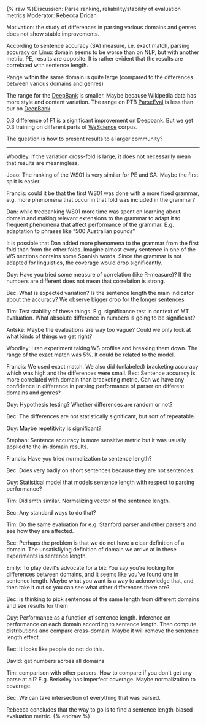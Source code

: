 {% raw %}Discussion: Parse ranking, reliability/stability of evaluation metrics
Moderator: Rebecca Dridan

Motivation: the study of differences in parsing various domains and
genres does not show stable improvements.

According to sentence accuracy (SA) measure, i.e. exact match, parsing
accuracy on Linux domain seems to be worse than on NLP, but with another
metric, PE, results are opposite. It is rather evident that the results
are correlated with sentence length.

Range within the same domain is quite large (compared to the differences
between various domains and genres)

The range for the [DeepBank](https://blog.inductorsoftware.com/docsproto/garage/DeepBank) is smaller. Maybe because
Wikipedia data has more style and content variation. The range on PTB
[ParseEval](/ParseEval) is less than our on [DeepBank](https://blog.inductorsoftware.com/docsproto/garage/DeepBank)

0.3 difference of F1 is a significant improvement on Deepbank. But we
get 0.3 training on different parts of [WeScience](https://blog.inductorsoftware.com/docsproto/garage/WeScience) corpus.

The question is how to present results to a larger community?

* * *

Woodley: if the variation cross-fold is large, it does not necessarily
mean that results are meaningless.

Joao: The ranking of the WS01 is very similar for PE and SA. Maybe the
first split is easier.

Francis: could it be that the first WS01 was done with a more fixed
grammar, e.g. more phenomena that occur in that fold was included in the
grammar?

Dan: while treebanking WS01 more time was spent on learning about domain
and making relevant extensions to the grammar to adapt it to frequent
phenomena that affect performance of the grammar. E.g. adaptation to
phrases like “500 Australian pounds”

It is possible that Dan added more phenomena to the grammar from the
first fold than from the other folds. Imagine almost every sentence in
one of the WS sections contains some Spanish words. Since the grammar is
not adapted for linguistics, the coverage would drop significantly.

Guy: Have you tried some measure of correlation (like R-measure)? If the
numbers are different does not mean that correlation is strong.

Bec: What is expected variation? Is the sentence length the main
indicator about the accuracy? We observe bigger drop for the longer
sentences

Tim: Test stability of these things. E.g. significance test in context
of MT evaluation. What absolute difference in numbers is going to be
significant?

Antske: Maybe the evaluations are way too vague? Could we only look at
what kinds of things we get right?

Woodley: I ran experiment taking WS profiles and breaking them down. The
range of the exact match was 5%. It could be related to the model.

Francis: We used exact match. We also did (unlabeled) bracketing
accuracy which was high and the differences were small. Bec: Sentence
accuracy is more correlated with domain than bracketing metric. Can we
have any confidence in difference in parsing performance of parser on
different domains and genres?

Guy: Hypothesis testing? Whether differences are random or not?

Bec: The differences are not statistically significant, but sort of
repeatable.

Guy: Maybe repetitivity is significant?

Stephan: Sentence accuracy is more sensitive metric but it was usually
applied to the in-domain results.

Francis: Have you tried normalization to sentence length?

Bec: Does very badly on short sentences because they are not sentences.

Guy: Statistical model that models sentence length with respect to
parsing performance?

Tim: Did smth similar. Normalizing vector of the sentence length.

Bec: Any standard ways to do that?

Tim: Do the same evaluation for e.g. Stanford parser and other parsers
and see how they are affected.

Bec: Perhaps the problem is that we do not have a clear definition of a
domain. The unsatisfiying definition of domain we arrive at in these
experiments is sentence length.

Emily: To play devil's advocate for a bit: You say you're looking for
differences between domains, and it seems like you've found one in
sentence length. Maybe what you want is a way to acknowledge that, and
then take it out so you can see what other differences there are?

Bec: is thinking to pick sentences of the same length from different
domains and see results for them

Guy: Performance as a function of sentence length. Inference on
performance on each domain according to sentence length. Then compute
distributions and compare cross-domain. Maybe it will remove the
sentence length effect.

Bec: It looks like people do not do this.

David: get numbers across all domains

Tim: comparison with other parsers. How to compare if you don't get any
parse at all? E.g. Berkeley has imperfect coverage. Maybe normalization
to coverage.

Bec: We can take intersection of everything that was parsed.

Rebecca concludes that the way to go is to find a sentence length-biased
evaluation metric.
<update date omitted for speed>{% endraw %}